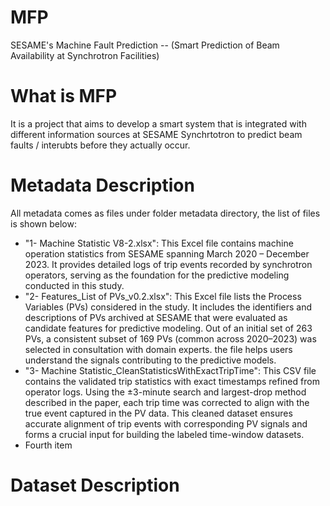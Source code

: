 # MFP
SESAME's Machine Fault Prediction -- (Smart Prediction of Beam Availability at Synchrotron Facilities)

# What is MFP
It is a project that aims to develop a smart system  that is integrated with different information sources at SESAME Synchrtotron to predict beam faults / interubts before they actually occur.

# Metadata Description

All metadata comes as files under folder metadata directory, the list of files is shown below: 
<ul>
  <li>"1- Machine Statistic V8-2.xlsx": This Excel file contains machine operation statistics from SESAME spanning March 2020 – December 2023. It provides detailed logs of trip events recorded by synchrotron operators, serving as the foundation for the predictive modeling conducted in this study.</li>
  <li>"2- Features_List of PVs_v0.2.xlsx": This Excel file lists the Process Variables (PVs) considered in the study. It includes the identifiers and descriptions of PVs archived at SESAME that were evaluated as candidate features for predictive modeling. Out of an initial set of 263 PVs, a consistent subset of 169 PVs (common across 2020–2023) was selected in consultation with domain experts. the file helps users understand the signals contributing to the predictive models.</li>
  <li>"3- Machine Statistic_CleanStatisticsWithExactTripTime": This CSV file contains the validated trip statistics with exact timestamps refined from operator logs. Using the ±3-minute search and largest-drop method described in the paper, each trip time was corrected to align with the true event captured in the PV data. This cleaned dataset ensures accurate alignment of trip events with corresponding PV signals and forms a crucial input for building the labeled time-window datasets.</li>
  <li>Fourth item</li>
</ul>

# Dataset Description


